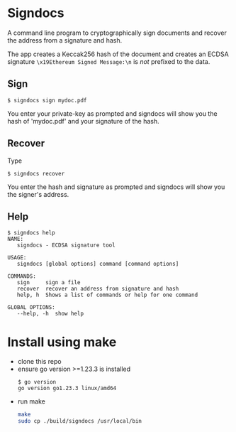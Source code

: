 # Signdocs

A command line program to cryptographically sign documents and recover the address from a signature and hash.

The app creates a Keccak256 hash of the document and creates an ECDSA signature
`\x19Ethereum Signed Message:\n` is _not_ prefixed to the data.

## Sign

```
$ signdocs sign mydoc.pdf
```

You enter your private-key as prompted and signdocs will show you the hash of 'mydoc.pdf' and your signature of the hash.

## Recover

Type

```
$ signdocs recover
```

You enter the hash and signature as prompted and signdocs will show you the signer's address.

## Help

```
$ signdocs help
NAME:
   signdocs - ECDSA signature tool

USAGE:
   signdocs [global options] command [command options]

COMMANDS:
   sign     sign a file
   recover  recover an address from signature and hash
   help, h  Shows a list of commands or help for one command

GLOBAL OPTIONS:
   --help, -h  show help
```

# Install using make

- clone this repo
- ensure go version >=1.23.3 is installed
  ```
  $ go version
  go version go1.23.3 linux/amd64
  ```
- run make
  ```bash
  make
  sudo cp ./build/signdocs /usr/local/bin
  ```
